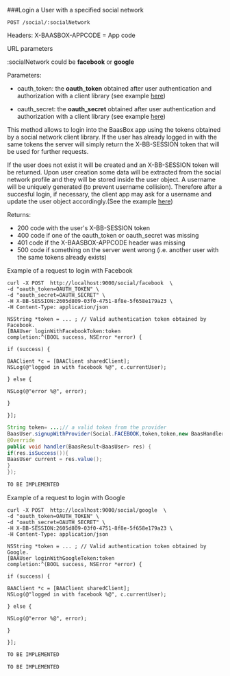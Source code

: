 ###Login a User with a specified social network

`POST /social/:socialNetwork`

Headers: X-BAASBOX-APPCODE = App code

URL parameters

:socialNetwork could be **facebook** or **google**

Parameters:

-  oauth\_token: the **oauth\_token** obtained after user authentication
and authorization with a client library (see example [here](http://www.baasbox.com/social-login/))

-  oauth\_secret: the **oauth\_secret** obtained after user
authentication and authorization with a client library (see example
[here](http://www.baasbox.com/social-login/))

This method allows to login into the BaasBox app using the tokens
obtained by a social network client library. If the user has already
logged in with the same tokens the server will simply return the
X-BB-SESSION token that will be used for further requests.

If the user does not exist it will be created and an X-BB-SESSION token
will be returned. Upon user creation some data will be extracted from
the social network profile and they will be stored inside the user
object. A username will be uniquely generated (to prevent username
collision). Therefore after a succesful login, if necessary, the client
app may ask for a username and update the user object accordingly.(See
the example [here](http://www.baasbox.com/social-login/))

Returns:

-  200 code with the user's X-BB-SESSION token
-  400 code if one of the oauth\_token or oauth\_secret was missing
-  401 code if the X-BAASBOX-APPCODE header was missing
-  500 code if something on the server went wrong (i.e. another user
with the same tokens already exists)

<div class="snippet-title">
<p>Example of a request to login with Facebook</p>
</div>

```shell
curl -X POST  http://localhost:9000/social/facebook  \
-d "oauth_token=OAUTH_TOKEN" \
-d "oauth_secret=OAUTH_SECRET" \
-H X-BB-SESSION:2605d809-03f0-4751-8f8e-5f658e179a23 \
-H Content-Type: application/json

```

```objective_c
NSString *token = ... ; // Valid authentication token obtained by Facebook.
[BAAUser loginWithFacebookToken:token
completion:^(BOOL success, NSError *error) {

if (success) {

BAAClient *c = [BAAClient sharedClient];
NSLog(@"logged in with facebook %@", c.currentUser);

} else {

NSLog(@"error %@", error);

}

}];
```

```java
String token= ...;// a valid token from the provider
BaasUser.signupWithProvider(Social.FACEBOOK,token,token,new BaasHandler<BaasUser>(){
@Override
public void handler(BaasResult<BaasUser> res) {
if(res.isSuccess()){
BaasUser current = res.value(); 
}
});
```

```javascript
TO BE IMPLEMENTED
```

<div class="snippet-title">
<p>Example of a request to login with Google</p>
</div>

```shell
curl -X POST  http://localhost:9000/social/google  \
-d "oauth_token=OAUTH_TOKEN" \
-d "oauth_secret=OAUTH_SECRET" \
-H X-BB-SESSION:2605d809-03f0-4751-8f8e-5f658e179a23 \
-H Content-Type: application/json
```

```objective_c
NSString *token = ... ; // Valid authentication token obtained by Google.
[BAAUser loginWithGoogleToken:token
completion:^(BOOL success, NSError *error) {

if (success) {

BAAClient *c = [BAAClient sharedClient];
NSLog(@"logged in with facebook %@", c.currentUser);

} else {

NSLog(@"error %@", error);

}

}];
```

```java
TO BE IMPLEMENTED
```

```javascript
TO BE IMPLEMENTED
```
